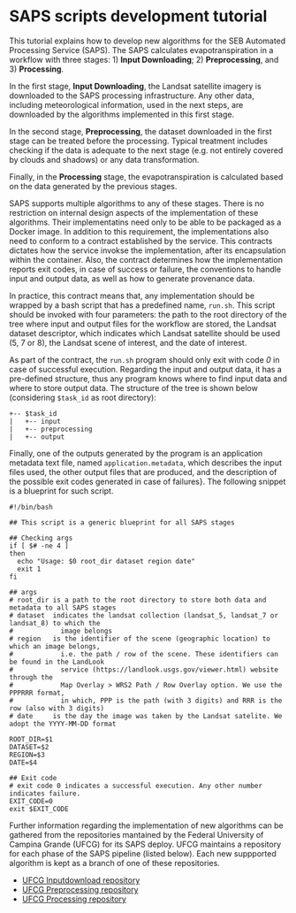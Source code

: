 # SAPS scripts development tutorial
This tutorial explains how to develop new algorithms for the SEB Automated Processing Service (SAPS). The SAPS calculates evapotranspiration in a workflow with three stages: 1) **Input Downloading**; 2) **Preprocessing**, and 3) **Processing**.
 
In the first stage, **Input Downloading**, the Landsat satellite imagery is downloaded to the SAPS processing infrastructure. Any other data, including meteorological information, used in the next steps, are downloaded by the algorithms implemented in this first stage.
 
In the second stage, **Preprocessing**, the dataset downloaded in the first stage can be treated before the processing. Typical treatment includes checking if the data is adequate to the next stage (e.g. not entirely covered by clouds and shadows) or any data transformation.
 
Finally, in the **Processing** stage, the evapotranspiration is calculated based on the data generated by the previous stages.
  
SAPS supports multiple algorithms to any of these stages. There is no restriction on internal design aspects of the implementation of these algorithms. Their implementatins need only to be able to be packaged as a Docker image. In addition to this requirement, the implementations also need to conform to a contract established by the service. This contracts dictates how the service invokse the implementation, after its encapsulation within the container. Also, the contract determines how the implementation reports exit codes, in case of success or failure, the conventions to handle input and output data, as well as how to generate provenance data.

In practice, this contract means that, any implementation should be wrapped by a bash script that has a predefined name,  `run.sh`. This script should be invoked with four parameters: the path to the root directory of the tree where input and output files for the workflow are stored, the Landsat dataset descriptor, which indicates which Landsat satellite should be used (5, 7 or 8),  the Landsat scene of interest, and the date of interest.

As part of the contract, the `run.sh` program should only exit with code *0* in case of successful execution. Regarding the input and output data, it has a pre-defined structure, thus any program knows where to find input data and where to store output data. The structure of the tree is shown below (considering `$task_id` as root directory):

```
+-- $task_id
|   +-- input
|   +-- preprocessing
|   +-- output
```

Finally, one of the outputs generated by the program is an application metadata text file, named `application.metadata`, which describes the input files used, the other output files that are produced, and the description of the possible exit codes generated in case of failures}. The following snippet is a blueprint for such script.

```
#!/bin/bash

## This script is a generic blueprint for all SAPS stages

## Checking args
if [ $# -ne 4 ]
then
  echo "Usage: $0 root_dir dataset region date"
  exit 1
fi

## args
# root_dir is a path to the root directory to store both data and metadata to all SAPS stages
# dataset  indicates the landsat collection (landsat_5, landsat_7 or landsat_8) to which the 
#            image belongs
# region   is the identifier of the scene (geographic location) to which an image belongs, 
#            i.e. the path / row of the scene. These identifiers can be found in the LandLook 
#            service (https://landlook.usgs.gov/viewer.html) website through the 
#            Map Overlay > WRS2 Path / Row Overlay option. We use the PPPRRR format, 
#            in which, PPP is the path (with 3 digits) and RRR is the row (also with 3 digits)
# date     is the day the image was taken by the Landsat satelite. We adopt the YYYY-MM-DD format

ROOT_DIR=$1
DATASET=$2
REGION=$3
DATE=$4

## Exit code
# exit code 0 indicates a successful execution. Any other number indicates failure.
EXIT_CODE=0
exit $EXIT_CODE
```

Further information regarding the implementation of new algorithms can be gathered from the repositories mantained by the Federal University of Campina Grande (UFCG) for its SAPS deploy. UFCG maintains a repository for each phase of the SAPS pipeline (listed below). Each new suppported algorithm is kept as a branch of one of these repositories.

- [UFCG Inputdownload repository](https://github.com/ufcg-lsd/saps-scripts-inputdownload)
- [UFCG Preprocessing repository](https://github.com/ufcg-lsd/saps-scripts-preprocessing)
- [UFCG Processing repository](https://github.com/ufcg-lsd/saps-scripts-processing)
